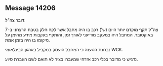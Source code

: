 ## Message 14206

דובר צה"ל: 

צה"ל תקף מוקדם יותר היום (ש') רכב בו היה מחבל אשר לקח חלק בטבח הרצחני ב-7 באוקטובר. 
המחבל היה במעקב מודיעני לאורך זמן, והותקף בעקבות מידע מהימן על מיקומו בו היה בזמן אמת.

נבחנת הטענה כי המחבל הועסק במקביל בארגון הבינלאומי WCK.

נדגיש כי מדובר בכלי רכב אזרחי שמעברו בציר לא תואם לשם העברת סיוע.

